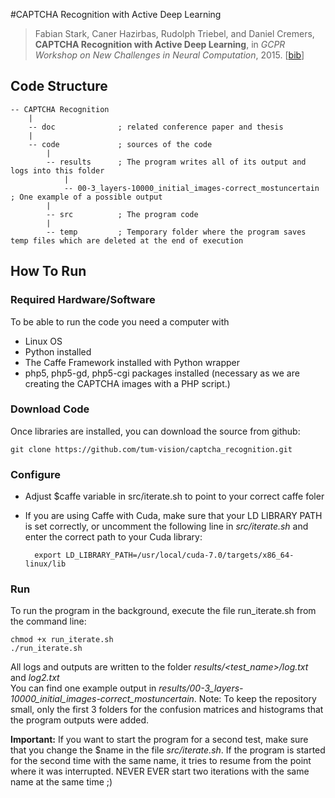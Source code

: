 #CAPTCHA Recognition with Active Deep Learning


> Fabian Stark, Caner Hazirbas, Rudolph Triebel, and Daniel Cremers,
> **CAPTCHA Recognition with Active Deep Learning**,
> in *GCPR Workshop on New Challenges in Neural Computation*, 2015. [[bib](https://vision.in.tum.de/research/deeplearning?key=stark-gcpr15)]

## Code Structure

    -- CAPTCHA Recognition    
        |
        -- doc              ; related conference paper and thesis      
        |
        -- code             ; sources of the code
            |
            -- results      ; The program writes all of its output and logs into this folder
                |
                -- 00-3_layers-10000_initial_images-correct_mostuncertain         ; One example of a possible output
            |
            -- src          ; The program code
            |
            -- temp         ; Temporary folder where the program saves temp files which are deleted at the end of execution

## How To Run
### Required Hardware/Software

To be able to run the code you need a computer with

* Linux OS
* Python installed
* The Caffe Framework installed with Python wrapper
* php5, php5-gd, php5-cgi packages installed (necessary as we are creating the CAPTCHA images with a PHP script.)

### Download Code
Once libraries are installed, you can download the source from github:

    git clone https://github.com/tum-vision/captcha_recognition.git

### Configure
* Adjust $caffe variable in src/iterate.sh to point to your correct caffe foler
* If you are using Caffe with Cuda, make sure that your LD LIBRARY PATH is set correctly, or uncomment the following line in *src/iterate.sh* and enter the correct path to your Cuda library:

        export LD_LIBRARY_PATH=/usr/local/cuda-7.0/targets/x86_64-linux/lib

### Run

To run the program in the background, execute the file run_iterate.sh from the command line:

    chmod +x run_iterate.sh
    ./run_iterate.sh

All logs and outputs are written to the folder *results/<test_name>/log.txt* and *log2.txt*  
You can find one example output in *results/00-3_layers-10000_initial_images-correct_mostuncertain*. Note: To keep the repository small, only the first 3 folders for the confusion matrices and histograms that the program outputs were added.

**Important:** If you want to start the program for a second test, make sure that you change the $name in the file  *src/iterate.sh*. If the program is started for the second time with the same name, it tries to resume from the point where it was interrupted. NEVER EVER start two iterations with the same name at the same time ;)